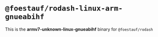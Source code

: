 # `@foestauf/rodash-linux-arm-gnueabihf`

This is the **armv7-unknown-linux-gnueabihf** binary for `@foestauf/rodash`
